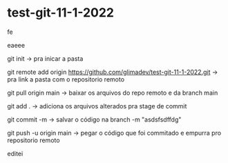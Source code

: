 # test-git-11-1-2022
fe

eaeee

git init -> pra inicar a pasta

git remote add origin https://github.com/glimadev/test-git-11-1-2022.git -> pra link a pasta com o repositorio remoto

git pull origin main -> baixar os arquivos do repo remoto e da branch main

git add . -> adiciona os arquivos alterados pra stage de commit

git commit -m -> salvar o código na branch -m "asdsfsdffdg"

git push -u origin main -> pegar o código que foi commitado e empurra pro repositorio remoto


editei